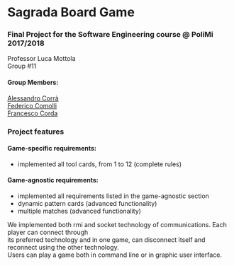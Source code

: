 # Sagrada Board Game  

### Final Project for the Software Engineering course @ PoliMi 2017/2018  
Professor Luca Mottola  
Group #11  

#### Group Members:  
[Alessandro Corrà](https://github.com/AlessandroCorra)  
[Federico Comolli](https://github.com/federicocomolli)    
[Francesco Corda](https://github.com/francescocorda)


### Project features

#### Game-specific requirements:  
* implemented all tool cards, from 1 to 12 (complete rules)  

#### Game-agnostic requirements:  
* implemented all requirements listed in the game-agnostic section  
* dynamic pattern cards (advanced functionality)  
* multiple matches (advanced functionality)  

We implemented both rmi and socket technology of communications. Each player can connect through  
its preferred technology and in one game, can disconnect itself and reconnect using the other technology.  
Users can play a game both in command line or in graphic user interface.
